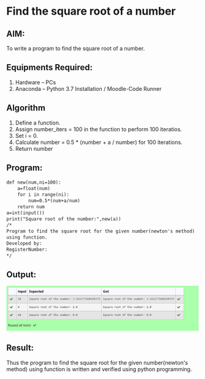 # Find the square root of a number

## AIM:
To write a program to find the square root of a number.

## Equipments Required:
1. Hardware – PCs
2. Anaconda – Python 3.7 Installation / Moodle-Code Runner

## Algorithm
1. Define a function.
2. Assign number_iters = 100 in the function to perform 100 iteratios.
3. Set i = 0.
4. Calculate  number = 0.5 * (number + a / number) for 100 iterations.
5. Return number

## Program:
```
def new(num,ni=100):
    a=float(num)
    for i in range(ni):
        num=0.5*(num+a/num)
    return num
a=int(input())
print("Square root of the number:",new(a))
/*
Program to find the square root for the given number(newton's method) using function.
Developed by: 
RegisterNumber:  
*/
```

## Output:
![gcd of two number](./sqr.png)


## Result:
Thus the program to find the square root for the given number(newton's method) using function is written and verified using python programming.
